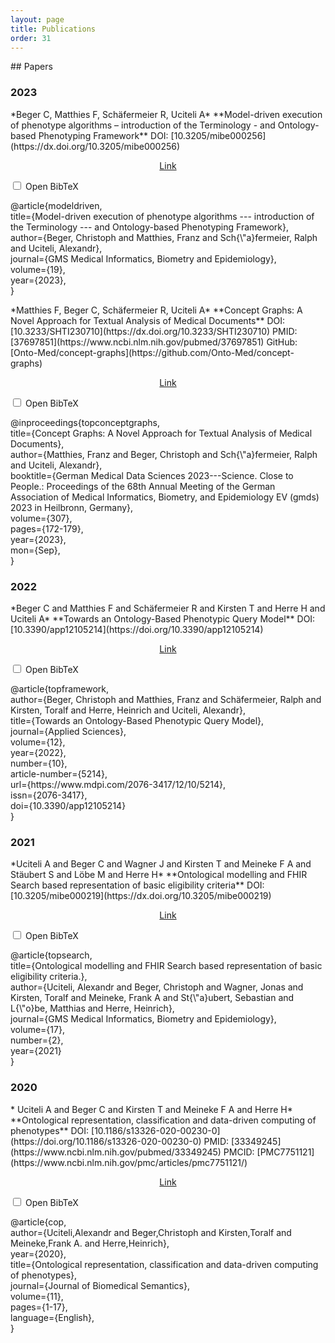 ```yaml
---
layout: page
title: Publications
order: 31
---
```

<!-- use css for superduper collapsibles -->
<link rel="stylesheet" href="public/css/collapse.css">
## Papers

### 2023
<!-- PAPER 5 -->
<a id="mibe000256" />
<p align="center"><object width="100%" height="630" data="public/papers/mibe000256.pdf" frameborder="0" allowfullscreen></object></p>
*Beger C, Matthies F, Schäfermeier R, Uciteli A*
**Model-driven execution of phenotype algorithms – introduction of the Terminology - and Ontology-based Phenotyping Framework**
DOI: [10.3205/mibe000256](https://dx.doi.org/10.3205/mibe000256)

<p align="center"><a href="https://dx.doi.org/10.3205/mibe000256)">Link</a></p>
<div class="wrap-collapsible">
  <input id="collapsible_topconceptgraphs" class="toggle" type="checkbox">
  <label for="collapsible_topconceptgraphs" class="lbl-toggle">Open BibTeX</label>
  <div class="collapsible-content">
    <div class="content-inner">
      <p>
        @article{modeldriven,<br />
        title={Model-driven execution of phenotype algorithms --- introduction of the Terminology --- and Ontology-based Phenotyping Framework},<br />
        author={Beger, Christoph and Matthies, Franz and Sch{\"a}fermeier, Ralph and Uciteli, Alexandr},<br />
        journal={GMS Medical Informatics, Biometry and Epidemiology},<br />
        volume={19},<br />
        year={2023},<br />
        }
      </p>
    </div>
  </div>
</div>

<!-- PAPER 4 -->
<a id="SHTI230710" />
<p align="center"><object width="100%" height="630" data="public/papers/SHTI230710.pdf" frameborder="0" allowfullscreen></object></p>
*Matthies F, Beger C, Schäfermeier R, Uciteli A*
**Concept Graphs: A Novel Approach for Textual Analysis of Medical Documents**
DOI: [10.3233/SHTI230710](https://dx.doi.org/10.3233/SHTI230710)
PMID: [37697851](https://www.ncbi.nlm.nih.gov/pubmed/37697851)
GitHub: [Onto-Med/concept-graphs](https://github.com/Onto-Med/concept-graphs)

<p align="center"><a href="https://ebooks.iospress.nl/doi/10.3233/SHTI230710">Link</a></p>
<div class="wrap-collapsible">
  <input id="collapsible_topconceptgraphs" class="toggle" type="checkbox">
  <label for="collapsible_topconceptgraphs" class="lbl-toggle">Open BibTeX</label>
  <div class="collapsible-content">
    <div class="content-inner">
      <p>
        @inproceedings{topconceptgraphs,<br />
        title={Concept Graphs: A Novel Approach for Textual Analysis of Medical Documents},<br />
        author={Matthies, Franz and Beger, Christoph and Sch{\"a}fermeier, Ralph and Uciteli, Alexandr},<br />
        booktitle={German Medical Data Sciences 2023---Science. Close to People.: Proceedings of the 68th Annual Meeting of the German Association of Medical Informatics, Biometry, and Epidemiology EV (gmds) 2023 in Heilbronn, Germany},<br />
        volume={307},<br />
        pages={172-179},<br />
        year={2023},<br />
        mon={Sep},<br />
        }
      </p>
    </div>
  </div>
</div>

### 2022
<!-- PAPER 3 -->
<a id="app12105214" />
<p align="center"><object width="100%" height="630" data="public/papers/app12105214.pdf" frameborder="0" allowfullscreen></object></p>
*Beger C and Matthies F and Schäfermeier R and Kirsten T and Herre H and Uciteli A*
**Towards an Ontology-Based Phenotypic Query Model**
DOI: [10.3390/app12105214](https://doi.org/10.3390/app12105214)

<p align="center"><a href="https://www.mdpi.com/2076-3417/12/10/5214">Link</a></p>
<div class="wrap-collapsible">
  <input id="collapsible_topframework" class="toggle" type="checkbox">
  <label for="collapsible_topframework" class="lbl-toggle">Open BibTeX</label>
  <div class="collapsible-content">
    <div class="content-inner">
      <p>
      @article{topframework,<br />
      author={Beger, Christoph and Matthies, Franz and Schäfermeier, Ralph and Kirsten, Toralf and Herre, Heinrich and Uciteli, Alexandr},<br />
      title={Towards an Ontology-Based Phenotypic Query Model},<br />
      journal={Applied Sciences},<br />
      volume={12},<br />
      year={2022},<br />
      number={10},<br />
      article-number={5214},<br />
      url={https://www.mdpi.com/2076-3417/12/10/5214},<br />
      issn={2076-3417},<br />
      doi={10.3390/app12105214}<br />
      }
      </p>
    </div>
  </div>
</div>

### 2021
<!-- PAPER 2 -->
<a id="mibe000219" />
<p align="center"><object width="100%" height="630" data="public/papers/mibe000219.pdf" frameborder="0" allowfullscreen></object></p>
*Uciteli A and Beger C and Wagner J and Kirsten T and Meineke F A and St&auml;ubert S and L&ouml;be M and Herre H*
**Ontological modelling and FHIR Search based representation of basic eligibility criteria**
DOI: [10.3205/mibe000219](https://dx.doi.org/10.3205/mibe000219)

<p align="center"><a href="https://www.egms.de/static/en/journals/mibe/2021-17/mibe000219.shtml">Link</a></p>
<div class="wrap-collapsible">
  <input id="collapsible_topsearch" class="toggle" type="checkbox">
  <label for="collapsible_topsearch" class="lbl-toggle">Open BibTeX</label>
  <div class="collapsible-content">
    <div class="content-inner">
      <p>
      @article{topsearch,<br />
        title={Ontological modelling and FHIR Search based representation of basic eligibility criteria.},<br />
        author={Uciteli, Alexandr and Beger, Christoph and Wagner, Jonas and Kirsten, Toralf and Meineke, Frank A and St{\"a}ubert, Sebastian and L{\"o}be, Matthias and Herre, Heinrich},<br />
        journal={GMS Medical Informatics, Biometry and Epidemiology},<br />
        volume={17},<br />
        number={2},<br />
        year={2021}<br />
      }
      </p>
    </div>
  </div>
</div>

### 2020
<!-- PAPER 1 -->
<a id="s13326-020-00230-0" />
<p align="center"><object width="100%" height="630" data="public/papers/s13326-020-00230-0.pdf" frameborder="0" allowfullscreen></object></p>
* Uciteli A and Beger C and Kirsten T and Meineke F A and Herre H*
**Ontological representation, classification and data-driven computing of phenotypes**
DOI: [10.1186/s13326-020-00230-0](https://doi.org/10.1186/s13326-020-00230-0)
PMID: [33349245](https://www.ncbi.nlm.nih.gov/pubmed/33349245)
PMCID: [PMC7751121](https://www.ncbi.nlm.nih.gov/pmc/articles/pmc7751121/)

<p align="center"><a href="https://jbiomedsem.biomedcentral.com/articles/10.1186/s13326-020-00230-0">Link</a></p>
<div class="wrap-collapsible">
  <input id="collapsible_cop" class="toggle" type="checkbox">
  <label for="collapsible_cop" class="lbl-toggle">Open BibTeX</label>
  <div class="collapsible-content">
    <div class="content-inner">
      <p>
      @article{cop,<br />
      author={Uciteli,Alexandr and Beger,Christoph and Kirsten,Toralf and Meineke,Frank A. and Herre,Heinrich},<br />
      year={2020},<br />
      title={Ontological representation, classification and data-driven computing of phenotypes},<br />
      journal={Journal of Biomedical Semantics},<br />
      volume={11},<br />
      pages={1-17},<br />
      language={English},<br />
      }
      </p>
    </div>
  </div>
</div>

<!-- ## Workshops/Presentations -->
